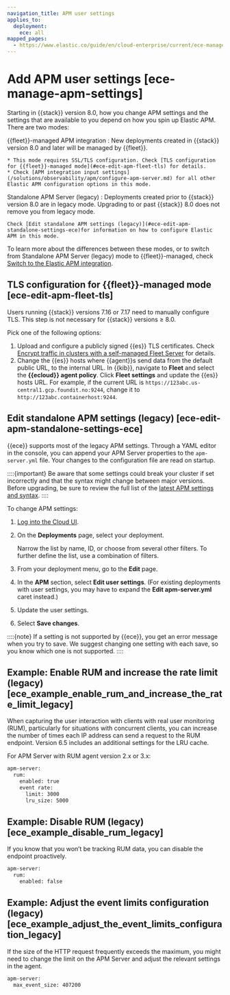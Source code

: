 ```yaml
---
navigation_title: APM user settings
applies_to:
  deployment:
    ece: all
mapped_pages:
  - https://www.elastic.co/guide/en/cloud-enterprise/current/ece-manage-apm-settings.html
---
```


# Add APM user settings [ece-manage-apm-settings]

Starting in {{stack}} version 8.0, how you change APM settings and the settings that are available to you depend on how you spin up Elastic APM. There are two modes:

{{fleet}}-managed APM integration
:   New deployments created in {{stack}} version 8.0 and later will be managed by {{fleet}}.

    * This mode requires SSL/TLS configuration. Check [TLS configuration for {{fleet}}-managed mode](#ece-edit-apm-fleet-tls) for details.
    * Check [APM integration input settings](/solutions/observability/apm/configure-apm-server.md) for all other Elastic APM configuration options in this mode.


Standalone APM Server (legacy)
:   Deployments created prior to {{stack}} version 8.0 are in legacy mode. Upgrading to or past {{stack}} 8.0 does not remove you from legacy mode.

    Check [Edit standalone APM settings (legacy)](#ece-edit-apm-standalone-settings-ece)for information on how to configure Elastic APM in this mode.


To learn more about the differences between these modes, or to switch from Standalone APM Server (legacy) mode to {{fleet}}-managed, check [Switch to the Elastic APM integration](/solutions/observability/apm/switch-to-elastic-apm-integration.md).


## TLS configuration for {{fleet}}-managed mode [ece-edit-apm-fleet-tls]

Users running {{stack}} versions 7.16 or 7.17 need to manually configure TLS. This step is not necessary for {{stack}} versions ≥ 8.0.

Pick one of the following options:

1. Upload and configure a publicly signed {{es}} TLS certificates. Check [Encrypt traffic in clusters with a self-managed Fleet Server](/reference/fleet/secure-connections.md) for details.
2. Change the {{es}} hosts where {{agent}}s send data from the default public URL, to the internal URL. In {{kib}}, navigate to **Fleet** and select the **{{ecloud}} agent policy**. Click **Fleet settings** and update the {{es}} hosts URL. For example, if the current URL is `https://123abc.us-central1.gcp.foundit.no:9244`, change it to `http://123abc.containerhost:9244`.


## Edit standalone APM settings (legacy) [ece-edit-apm-standalone-settings-ece]

{{ece}} supports most of the legacy APM settings. Through a YAML editor in the console, you can append your APM Server properties to the `apm-server.yml` file. Your changes to the configuration file are read on startup.

::::{important}
Be aware that some settings could break your cluster if set incorrectly and that the syntax might change between major versions. Before upgrading, be sure to review the full list of the [latest APM settings and syntax](/solutions/observability/apm/configure-apm-server.md).
::::


To change APM settings:

1. [Log into the Cloud UI](../../../deploy-manage/deploy/cloud-enterprise/log-into-cloud-ui.md).
2. On the **Deployments** page, select your deployment.

    Narrow the list by name, ID, or choose from several other filters. To further define the list, use a combination of filters.

3. From your deployment menu, go to the **Edit** page.
4. In the **APM** section, select **Edit user settings**. (For existing deployments with user settings, you may have to expand the **Edit apm-server.yml** caret instead.)
5. Update the user settings.
6. Select **Save changes**.

::::{note}
If a setting is not supported by {{ece}}, you get an error message when you try to save. We suggest changing one setting with each save, so you know which one is not supported.
::::



## Example: Enable RUM and increase the rate limit (legacy) [ece_example_enable_rum_and_increase_the_rate_limit_legacy]

When capturing the user interaction with clients with real user monitoring (RUM), particularly for situations with concurrent clients, you can increase the number of times each IP address can send a request to the RUM endpoint. Version 6.5 includes an additional settings for the LRU cache.

For APM Server with RUM agent version 2.x or 3.x:

```sh
apm-server:
  rum:
    enabled: true
    event rate:
      limit: 3000
      lru_size: 5000
```


## Example: Disable RUM (legacy) [ece_example_disable_rum_legacy]

If you know that you won’t be tracking RUM data, you can disable the endpoint proactively.

```sh
apm-server:
  rum:
    enabled: false
```


## Example: Adjust the event limits configuration (legacy) [ece_example_adjust_the_event_limits_configuration_legacy]

If the size of the HTTP request frequently exceeds the maximum, you might need to change the limit on the APM Server and adjust the relevant settings in the agent.

```sh
apm-server:
  max_event_size: 407200
```

